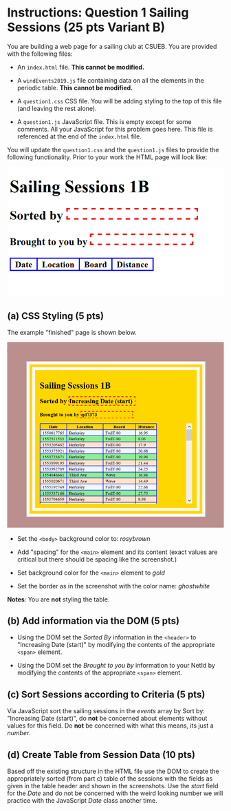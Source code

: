 # Instructions: Question 1 Sailing Sessions (25 pts Variant B)

You are building a web page for a sailing club at CSUEB.
You are provided with the following files:

* An `index.html` file. **This cannot be modified.**

* A `windEvents2019.js` file containing data on all the elements in the periodic table. **This cannot be modified.**

* A `question1.css` CSS file. You will be adding styling to the top of this file (and leaving the rest alone). 

* A `question1.js` JavaScript file. This is empty except for some comments. All your JavaScript for this problem goes here. This file is referenced at the end of the `index.html` file.

You will update the `question1.css` and the `question1.js` files to provide the following functionality. Prior to your work the HTML page will look like:

![prior to work](priorB.png)

## (a) CSS Styling (5 pts)

The example "finished" page is shown below.

![Finished page](finishedB.png)

* Set the `<body>` background color to: *rosybrown*

* Add "spacing" for the `<main>` element and its content (exact values are critical but there should be spacing like the screenshot.)

* Set background color for the `<main>` element to *gold*

* Set the border as in the screenshot with the color name: *ghostwhite*

**Notes**: You are **not** styling the table.

## (b) Add information via the DOM (5 pts)

* Using the DOM set the *Sorted By* information in the `<header>` to "Increasing Date (start)" by modifying the contents of the appropriate `<span>` element.

* Using the DOM set the *Brought to you by* information to your NetId by modifying the contents of the appropriate `<span>` element.

## (c) Sort Sessions according to Criteria (5 pts)

Via JavaScript sort the sailing sessions in the *events* array by Sort by: "Increasing Date (start)", do **not** be concerned about elements without values for this field. Do **not** be concerned with what this means, its just a *number*.

## (d) Create Table from Session Data (10 pts)

Based off the existing structure in the HTML file use the DOM to create the appropriately sorted (from part c) table of the sessions with the fields as given in the table header and shown in the screenshots. Use the *start* field for the *Date* and do not be concerned with the weird looking number we will practice with the JavaScript *Date* class another time.
